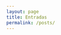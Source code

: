 ```yaml
---
layout: page
title: Entradas
permalink: /posts/
---
```


<!-- Este archivo no necesita contenido adicional aquí.
     El layout 'archive' se encargará de mostrar la lista de posts automáticamente. -->